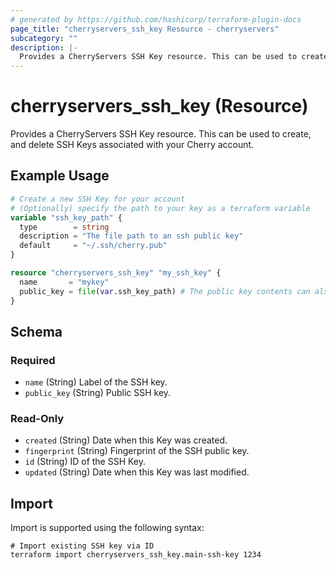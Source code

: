 ```yaml
---
# generated by https://github.com/hashicorp/terraform-plugin-docs
page_title: "cherryservers_ssh_key Resource - cherryservers"
subcategory: ""
description: |-
  Provides a CherryServers SSH Key resource. This can be used to create, and delete SSH Keys associated with your Cherry account.
---
```


# cherryservers_ssh_key (Resource)

Provides a CherryServers SSH Key resource. This can be used to create, and delete SSH Keys associated with your Cherry account.

## Example Usage

```terraform
# Create a new SSH Key for your account
# (Optionally) specify the path to your key as a terraform variable
variable "ssh_key_path" {
  type        = string
  description = "The file path to an ssh public key"
  default     = "~/.ssh/cherry.pub"
}

resource "cherryservers_ssh_key" "my_ssh_key" {
  name       = "mykey"
  public_key = file(var.ssh_key_path) # The public key contents can also be stored specific here directly
}
```

<!-- schema generated by tfplugindocs -->
## Schema

### Required

- `name` (String) Label of the SSH key.
- `public_key` (String) Public SSH key.

### Read-Only

- `created` (String) Date when this Key was created.
- `fingerprint` (String) Fingerprint of the SSH public key.
- `id` (String) ID of the SSH Key.
- `updated` (String) Date when this Key was last modified.

## Import

Import is supported using the following syntax:

```shell
# Import existing SSH key via ID
terraform import cherryservers_ssh_key.main-ssh-key 1234
```
